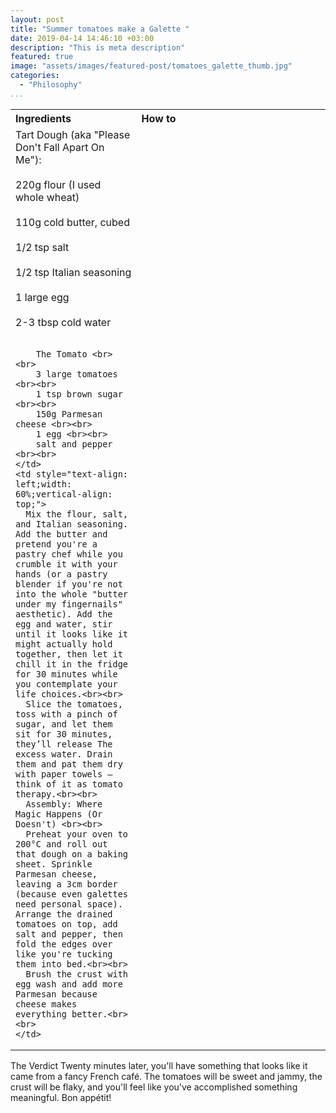 ```yaml
---
layout: post
title: "Summer tomatoes make a Galette "
date: 2019-04-14 14:46:10 +03:00
description: "This is meta description"
featured: true
image: "assets/images/featured-post/tomatoes_galette_thumb.jpg"
categories: 
  - "Philosophy"
...
```


<table style="width: 100%; border-collapse: collapse;">
  <tr>
    <th style="text-align: left;width: 40%;vertical-align: top;">Ingredients</th>
    <th style="text-align: left;width: 60%;vertical-align: top;">How to</th>
  </tr>
  <tr>
    <td style="text-align: left;width: 40%;vertical-align: top;">
        Tart Dough (aka "Please Don't Fall Apart On Me"):<br><br>
        220g flour (I used whole wheat) <br><br>
        110g cold butter, cubed <br><br>
        1/2 tsp salt <br><br>
        1/2 tsp Italian seasoning <br><br>
        1 large egg <br><br>
        2-3 tbsp cold water <br><br>

        The Tomato <br><br>
        3 large tomatoes <br><br>
        1 tsp brown sugar <br><br>
        150g Parmesan cheese <br><br>
        1 egg <br><br>
        salt and pepper <br><br>
    </td>
    <td style="text-align: left;width: 60%;vertical-align: top;">
      Mix the flour, salt, and Italian seasoning. Add the butter and pretend you're a pastry chef while you crumble it with your hands (or a pastry blender if you're not into the whole "butter under my fingernails" aesthetic). Add the egg and water, stir until it looks like it might actually hold together, then let it chill it in the fridge for 30 minutes while you contemplate your life choices.<br><br>
      Slice the tomatoes, toss with a pinch of sugar, and let them sit for 30 minutes, they’ll release The excess water. Drain them and pat them dry with paper towels – think of it as tomato therapy.<br><br>
      Assembly: Where Magic Happens (Or Doesn't) <br><br>
      Preheat your oven to 200°C and roll out that dough on a baking sheet. Sprinkle Parmesan cheese, leaving a 3cm border (because even galettes need personal space). Arrange the drained tomatoes on top, add salt and pepper, then fold the edges over like you're tucking them into bed.<br><br>
      Brush the crust with egg wash and add more Parmesan because cheese makes everything better.<br><br>
    </td>
  </tr>
</table>


The Verdict
Twenty minutes later, you'll have something that looks like it came from a fancy French café. The tomatoes will be sweet and jammy, the crust will be flaky, and you'll feel like you've accomplished something meaningful.
Bon appétit!
